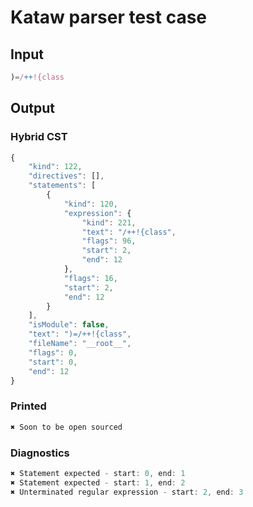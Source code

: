 # Kataw parser test case

## Input

`````js
)=/++!{class
`````

## Output

### Hybrid CST

```javascript
{
    "kind": 122,
    "directives": [],
    "statements": [
        {
            "kind": 120,
            "expression": {
                "kind": 221,
                "text": "/++!{class",
                "flags": 96,
                "start": 2,
                "end": 12
            },
            "flags": 16,
            "start": 2,
            "end": 12
        }
    ],
    "isModule": false,
    "text": ")=/++!{class",
    "fileName": "__root__",
    "flags": 0,
    "start": 0,
    "end": 12
}
```

### Printed

```javascript
✖ Soon to be open sourced
```

### Diagnostics

```javascript
✖ Statement expected - start: 0, end: 1
✖ Statement expected - start: 1, end: 2
✖ Unterminated regular expression - start: 2, end: 3

```

